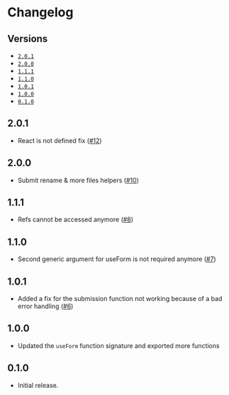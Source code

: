 # Changelog

## Versions

- [`2.0.1`](#201)
- [`2.0.0`](#200)
- [`1.1.1`](#111)
- [`1.1.0`](#110)
- [`1.0.1`](#101)
- [`1.0.0`](#100)
- [`0.1.0`](#010)

## 2.0.1

- React is not defined fix ([#12](https://github.com/aminnairi/react-form/pull/12))

## 2.0.0

- Submit rename & more files helpers ([#10](https://github.com/aminnairi/react-form/pull/10))

## 1.1.1

- Refs cannot be accessed anymore ([#8](https://github.com/aminnairi/react-form/issues/8))

## 1.1.0

- Second generic argument for useForm is not required anymore ([#7](https://github.com/aminnairi/react-form/pull/7))

## 1.0.1

- Added a fix for the submission function not working because of a bad error handling ([#6](https://github.com/aminnairi/react-form/pull/6))

## 1.0.0

- Updated the `useForm` function signature and exported more functions

## 0.1.0

- Initial release.